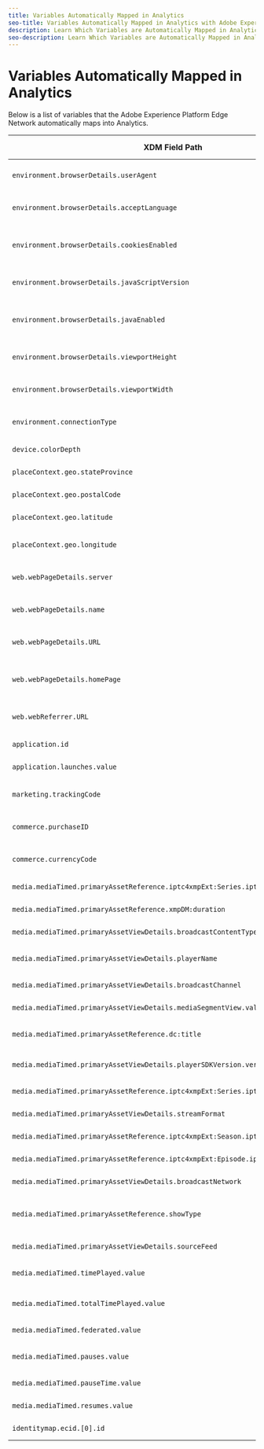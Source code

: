```yaml
---
title: Variables Automatically Mapped in Analytics
seo-title: Variables Automatically Mapped in Analytics with Adobe Experience Platform Web SDK
description: Learn Which Variables are Automatically Mapped in Analytics with Experience Platform Web SDK
seo-description: Learn Which Variables are Automatically Mapped in Analytics with Experience Platform Web SDK
---
```


# Variables Automatically Mapped in Analytics

Below is a list of variables that the Adobe Experience Platform Edge Network automatically maps into Analytics.

| XDM Field Path  | Analytics Query String / HTTP Header | Description |
| ---------- | ------------------------- | -------- |
| `environment.browserDetails.userAgent` | `User-Agent` | This is a HTTP Header mapping, HEADER_USER_AGENT. |
| `environment.browserDetails.acceptLanguage` | `Accept-Language` | This is a HTTP Header mapping, HEADER_ACCEPT_LANGUAGE. |
| `environment.browserDetails.cookiesEnabled` | `k` | AppMeasurement query parameter COOKIES mapping with conversion BOOLEAN_TO_YN. |
| `environment.browserDetails.javaScriptVersion` | `j` | AppMeasurement query parameter J_JSCRIPT mapping. |
| `environment.browserDetails.javaEnabled` | `v` | AppMeasurement query parameter JAVA_ENABLED mapping with conversion BOOLEAN_TO_YN. |
| `environment.browserDetails.viewportHeight` | `bh` | AppMeasurement query parameter BROWSER_HEIGHT mapping. |
| `environment.browserDetails.viewportWidth` | `bw` | AppMeasurement query parameter BROWSER_WIDTH mapping. |
| `environment.connectionType` | `ct` | AppMeasurement query parameter CT_CONNECT_TYPE mapping. |
| `device.colorDepth` | `c` | AppMeasurement query parameter C_COLOR mapping. |
| `placeContext.geo.stateProvince` | `state` | AppMeasurement query parameter STATE mapping. |
| `placeContext.geo.postalCode` | `zip` | AppMeasurement query parameter ZIP mapping. |
| `placeContext.geo.latitude` | `lat` | AppMeasurement query parameter LATITUDE mapping. |
| `placeContext.geo.longitude` | `lon` | AppMeasurement query parameter LONGITUDE mapping. |
| `web.webPageDetails.server` | `sv` | AppMeasurement query parameter USER_SERVER mapping. |
| `web.webPageDetails.name` | `gn` | AppMeasurement query parameter PAGENAME mapping. |
| `web.webPageDetails.URL` | `g` | AppMeasurement query parameter PAGE_URL mapping. |
| `web.webPageDetails.homePage` | `hp` | AppMeasurement query parameter HOMEPAGE mapping with conversion BOOLEAN_TO_YN. |
| `web.webReferrer.URL` | `r` | AppMeasurement query parameter REFERRER mapping. |
| `application.id` | `c.a.appid` | AppMeasurement context data `c.a.appid` mapping. |
| `application.launches.value` | `c.a.launches` | AppMeasurement context data `c.a.launches` mapping. |
| `marketing.trackingCode` | `v0` | AppMeasurement query parameter CAMPAIGN mapping. |
| `commerce.purchaseID` | `pi` | AppMeasurement query parameter PURCHASEID mapping. |
| `commerce.currencyCode` | `cc` | AppMeasurement query parameter CURRENCY mapping. |
| `media.mediaTimed.primaryAssetReference.iptc4xmpExt:Series.iptc4xmpExt:Identifier` | `a.media.name` | AppMeasurement context data `a.media.name` mapping. |
| `media.mediaTimed.primaryAssetReference.xmpDM:duration` | `c.a.media.length` | AppMeasurement context data `c.a.media.length` mapping. |
| `media.mediaTimed.primaryAssetViewDetails.broadcastContentType` | `c.a.contentType` | AppMeasurement context data `c.a.contentType` mapping. |
| `media.mediaTimed.primaryAssetViewDetails.playerName` | `c.a.media.playerName` | AppMeasurement context data `c.a.media.playerName` mapping. |
| `media.mediaTimed.primaryAssetViewDetails.broadcastChannel` | `c.a.media.channel` | AppMeasurement context data `c.a.media.channel` mapping. |
| `media.mediaTimed.primaryAssetViewDetails.mediaSegmentView.value` | `c.a.media.segment` | AppMeasurement context data `c.a.media.segment` mapping. |
| `media.mediaTimed.primaryAssetReference.dc:title` | `c.a.media.friendlyName` | AppMeasurement context data `c.a.media.friendlyName` mapping. |
| `media.mediaTimed.primaryAssetViewDetails.playerSDKVersion.version` | `c.a.media.sdkVersion` | AppMeasurement context data `c.a.media.sdkVersion` mapping. |
| `media.mediaTimed.primaryAssetReference.iptc4xmpExt:Series.iptc4xmpExt:Name` | `c.a.media.show` | AppMeasurement context data `c.a.media.show` mapping. |
| `media.mediaTimed.primaryAssetViewDetails.streamFormat` | `c.a.media.format` | AppMeasurement context data `c.a.media.format` mapping. |
| `media.mediaTimed.primaryAssetReference.iptc4xmpExt:Season.iptc4xmpExt:Number` | `c.a.media.season` | AppMeasurement context data `c.a.media.season` mapping. |
| `media.mediaTimed.primaryAssetReference.iptc4xmpExt:Episode.iptc4xmpExt:Number` | `c.a.media.episode` | AppMeasurement context data `c.a.media.episode` mapping. |
| `media.mediaTimed.primaryAssetViewDetails.broadcastNetwork` | `c.a.media.network` | AppMeasurement context data `c.a.media.network` mapping. |
| `media.mediaTimed.primaryAssetReference.showType` | `c.a.media.type` | AppMeasurement context data `c.a.media.type` mapping with conversion VEDIO_SHOW_TYPE. |
| `media.mediaTimed.primaryAssetViewDetails.sourceFeed` | `c.a.media.feed` | AppMeasurement context data `c.a.media.feed` mapping. |
| `media.mediaTimed.timePlayed.value` | `c.a.media.timePlayed` | AppMeasurement context data `c.a.media.timePlayed` mapping. |
| `media.mediaTimed.totalTimePlayed.value` | `c.a.media.totalTimePlayed` | AppMeasurement context data `c.a.media.totalTimePlayed` mapping. |
| `media.mediaTimed.federated.value` | `c.a.media.federated` | AppMeasurement context data `c.a.media.federated` mapping. |
| `media.mediaTimed.pauses.value` | `c.a.media.pauseCount` | AppMeasurement context data `c.a.media.pauseCount` mapping. |
| `media.mediaTimed.pauseTime.value` | `c.a.media.pauseTime` | AppMeasurement context data `c.a.media.pauseTime` mapping. |
| `media.mediaTimed.resumes.value` | `c.a.media.resume` | AppMeasurement context data `c.a.media.resume` mapping. |
| `identitymap.ecid.[0].id` | `mid` | AppMeasurement query parameter MID mapping. |
